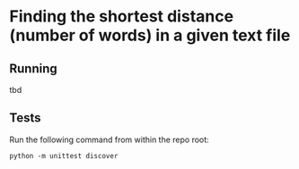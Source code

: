 # Finding the shortest distance (number of words) in a given text file

## Running

tbd

## Tests

Run the following command from within the repo root:

`python -m unittest discover`
